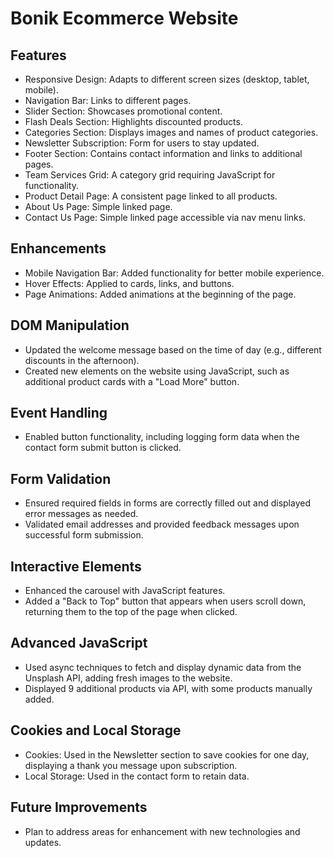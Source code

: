 # Bonik Ecommerce Website

## Features
- Responsive Design: Adapts to different screen sizes (desktop, tablet, mobile).
- Navigation Bar: Links to different pages.
- Slider Section: Showcases promotional content.
- Flash Deals Section: Highlights discounted products.
- Categories Section: Displays images and names of product categories.
- Newsletter Subscription: Form for users to stay updated.
- Footer Section: Contains contact information and links to additional pages.
- Team Services Grid: A category grid requiring JavaScript for functionality.
- Product Detail Page: A consistent page linked to all products.
- About Us Page: Simple linked page.
- Contact Us Page: Simple linked page accessible via nav menu links.

## Enhancements
- Mobile Navigation Bar: Added functionality for better mobile experience.
- Hover Effects: Applied to cards, links, and buttons.
- Page Animations: Added animations at the beginning of the page.

## DOM Manipulation
- Updated the welcome message based on the time of day (e.g., different discounts in the afternoon).
- Created new elements on the website using JavaScript, such as additional product cards with a "Load More" button.
## Event Handling
- Enabled button functionality, including logging form data when the contact form submit button is clicked.
## Form Validation
- Ensured required fields in forms are correctly filled out and displayed error messages as needed.
- Validated email addresses and provided feedback messages upon successful form submission.
## Interactive Elements
- Enhanced the carousel with JavaScript features.
- Added a "Back to Top" button that appears when users scroll down, returning them to the top of the page when clicked.
## Advanced JavaScript
- Used async techniques to fetch and display dynamic data from the Unsplash API, adding fresh images to the website.
- Displayed 9 additional products via API, with some products manually added.
## Cookies and Local Storage
- Cookies: Used in the Newsletter section to save cookies for one day, displaying a thank you message upon subscription.
- Local Storage: Used in the contact form to retain data.
## Future Improvements
- Plan to address areas for enhancement with new technologies and updates.
